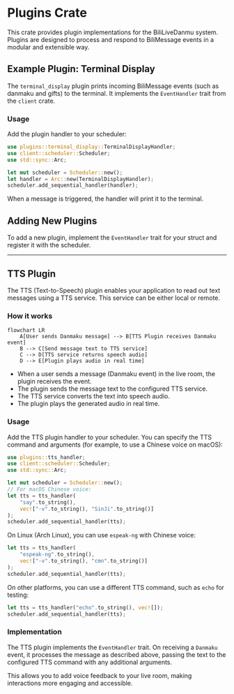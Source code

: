 # Plugins Crate

This crate provides plugin implementations for the BiliLiveDanmu system. Plugins are designed to process and respond to BiliMessage events in a modular and extensible way.

## Example Plugin: Terminal Display

The `terminal_display` plugin prints incoming BiliMessage events (such as danmaku and gifts) to the terminal. It implements the `EventHandler` trait from the `client` crate.

### Usage

Add the plugin handler to your scheduler:

```rust
use plugins::terminal_display::TerminalDisplayHandler;
use client::scheduler::Scheduler;
use std::sync::Arc;

let mut scheduler = Scheduler::new();
let handler = Arc::new(TerminalDisplayHandler);
scheduler.add_sequential_handler(handler);
```

When a message is triggered, the handler will print it to the terminal.

## Adding New Plugins

To add a new plugin, implement the `EventHandler` trait for your struct and register it with the scheduler.

---

## TTS Plugin

The TTS (Text-to-Speech) plugin enables your application to read out text messages using a TTS service. This service can be either local or remote.

### How it works

```mermaid
flowchart LR
    A[User sends Danmaku message] --> B[TTS Plugin receives Danmaku event]
    B --> C[Send message text to TTS service]
    C --> D[TTS service returns speech audio]
    D --> E[Plugin plays audio in real time]
```

- When a user sends a message (Danmaku event) in the live room, the plugin receives the event.
- The plugin sends the message text to the configured TTS service.
- The TTS service converts the text into speech audio.
- The plugin plays the generated audio in real time.

### Usage

Add the TTS plugin handler to your scheduler. You can specify the TTS command and arguments (for example, to use a Chinese voice on macOS):

```rust
use plugins::tts_handler;
use client::scheduler::Scheduler;
use std::sync::Arc;

let mut scheduler = Scheduler::new();
// For macOS Chinese voice:
let tts = tts_handler(
    "say".to_string(),
    vec!["-v".to_string(), "SinJi".to_string()]
);
scheduler.add_sequential_handler(tts);
```

On Linux (Arch Linux), you can use `espeak-ng` with Chinese voice:

```rust
let tts = tts_handler(
    "espeak-ng".to_string(),
    vec!["-v".to_string(), "cmn".to_string()]
);
scheduler.add_sequential_handler(tts);
```

On other platforms, you can use a different TTS command, such as `echo` for testing:

```rust
let tts = tts_handler("echo".to_string(), vec![]);
scheduler.add_sequential_handler(tts);
```

### Implementation

The TTS plugin implements the `EventHandler` trait. On receiving a `Danmaku` event, it processes the message as described above, passing the text to the configured TTS command with any additional arguments.

This allows you to add voice feedback to your live room, making interactions more engaging and accessible.